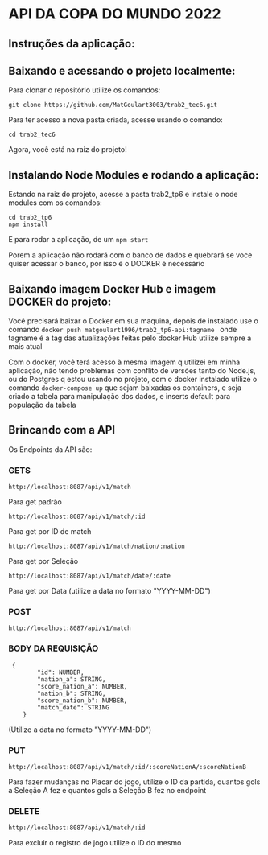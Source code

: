# API DA COPA DO MUNDO 2022

## Instruções da aplicação:

## Baixando e acessando o projeto localmente:

Para clonar o repositório utilize os comandos:
```
git clone https://github.com/MatGoulart3003/trab2_tec6.git
```
Para ter acesso a nova pasta criada, acesse usando o comando:
```
cd trab2_tec6
```
Agora, você está na raiz do projeto!

## Instalando Node Modules e rodando a aplicação:

Estando na raiz do projeto, acesse a pasta trab2_tp6 e instale o node modules com os comandos:
```
cd trab2_tp6
npm install
```
E para rodar a aplicação, de um ```npm start ```

Porem a aplicação não rodará com o banco de dados e quebrará se voce quiser acessar o banco, por isso é o DOCKER é necessário

## Baixando imagem Docker Hub e imagem DOCKER do projeto:

Você precisará baixar o Docker em sua maquina, depois de instalado use o comando ```docker push matgoulart1996/trab2_tp6-api:tagname ``` onde tagname é a tag das atualizações feitas pelo docker Hub utilize sempre a mais atual

Com o docker, você terá acesso à mesma imagem q utilizei em minha aplicação, não tendo problemas com conflito de versões tanto do Node.js, ou do Postgres q estou usando no projeto, com o docker instalado utilize o comando ```docker-compose up``` que sejam baixadas os containers, e seja criado a tabela para manipulação dos dados, e inserts default para população da tabela

## Brincando com a API

Os Endpoints da API são:

### GETS
```
http://localhost:8087/api/v1/match
```
Para get padrão
```
http://localhost:8087/api/v1/match/:id
```
Para get por ID de match
```
http://localhost:8087/api/v1/match/nation/:nation
```
Para get por Seleção
```
http://localhost:8087/api/v1/match/date/:date
```
Para get por Data (utilize a data no formato "YYYY-MM-DD")

### POST
```
http://localhost:8087/api/v1/match
```
### BODY DA REQUISIÇÃO
```
 {
        "id": NUMBER,
        "nation_a": STRING,
        "score_nation_a": NUMBER,
        "nation_b": STRING,
        "score_nation_b": NUMBER,
        "match_date": STRING
    }
```
(Utilize a data no formato "YYYY-MM-DD")

### PUT
```
http://localhost:8087/api/v1/match/:id/:scoreNationA/:scoreNationB
```
Para fazer mudanças no Placar do jogo, utilize o ID da partida, quantos gols a Seleção A fez e quantos gols a Seleção B fez no endpoint

### DELETE
```
http://localhost:8087/api/v1/match/:id
```
Para excluir o registro de jogo utilize o ID do mesmo







